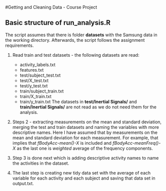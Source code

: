 #Getting and Cleaning Data - Course Project

## Basic structure of run_analysis.R

The script assumes that there is folder **datasets** with the Samsung data in the working directory. Afterwards, the script follows the assignment requirements.

1. Read train and test datasets - the following datasets are read:
	* activity_labels.txt
	* features.txt
	* test/subject_test.txt
	* test/X_test.txt
	* test/y_test.txt
	* train/subject_train.txt
	* train/X_train.txt
	* train/y_train.txt
The datasets in **test/Inertial Signals/** and **train/Inertial Signals/** are not read as we do not need them for the analysis.

2. Steps 2 - extracting measurements on the mean and standard deviation, merging the test and train datasets and naming the variables with more descriptive names. Here I have assumed that by 
measurements on the mean and standard deviation for each measurement. For example, that implies that *fBodyAcc-mean()-X* is included and *fBodyAcc-meanFreq()-X* as the last one
is *weighted* average of the frequency components.

3. Step 3 is done next which is adding descriptive activity names to name the activities in the dataset.

4. The last step is creating new tidy data set with the average of each variable for each activity and each subject and saving that data set in output.txt.
 